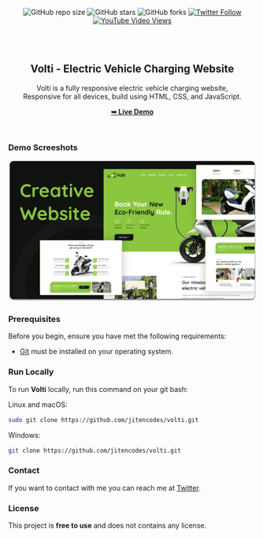 <div align="center">
  
  ![GitHub repo size](https://img.shields.io/github/repo-size/jitencodes/volti)
  ![GitHub stars](https://img.shields.io/github/stars/jitencodes/volti?style=social)
  ![GitHub forks](https://img.shields.io/github/forks/jitencodes/volti?style=social)
  [![Twitter Follow](https://img.shields.io/twitter/follow/jitencodes?style=social)](https://twitter.com/intent/follow?screen_name=jitencodes)
  [![YouTube Video Views](https://img.shields.io/youtube/views/EBS4Cl0IK2Q?style=social)](https://youtu.be/EBS4Cl0IK2Q)

  <br />
  <br />

  <h2 align="center">Volti - Electric Vehicle Charging Website</h2>

Volti is a fully responsive electric vehicle charging website, <br />Responsive for all devices, build using HTML, CSS, and JavaScript.

<a href="https://jitencodes.github.io/volti/"><strong>➥ Live Demo</strong></a>

</div>

<br />

### Demo Screeshots

![Volti Desktop Demo](./readme-images/desktop.png "Desktop Demo")

### Prerequisites

Before you begin, ensure you have met the following requirements:

- [Git](https://git-scm.com/downloads "Download Git") must be installed on your operating system.

### Run Locally

To run **Volti** locally, run this command on your git bash:

Linux and macOS:

```bash
sudo git clone https://github.com/jitencodes/volti.git
```

Windows:

```bash
git clone https://github.com/jitencodes/volti.git
```

### Contact

If you want to contact with me you can reach me at [Twitter](https://www.twitter.com/jitencodes).

### License

This project is **free to use** and does not contains any license.
